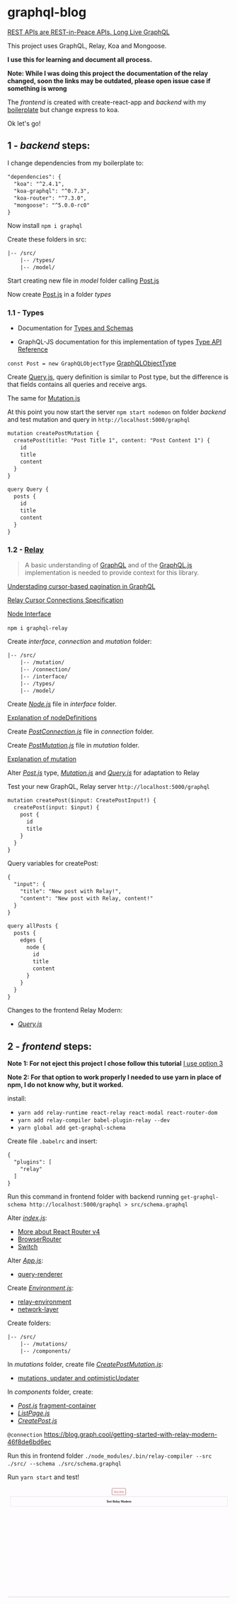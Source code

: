 # graphql-blog

[REST APIs are REST-in-Peace APIs. Long Live GraphQL](https://medium.freecodecamp.org/rest-apis-are-rest-in-peace-apis-long-live-graphql-d412e559d8e4)

This project uses GraphQL, Relay, Koa and Mongoose.

**I use this for learning and document all process.**

**Note: While I was doing this project the documentation of the relay changed, soon the links may be outdated, please open issue case if something is wrong**

The _frontend_ is created with create-react-app and _backend_ with my [boilerplate](https://github.com/Bastiani/nodejs-boilerplate) but change express to koa.

Ok let's go!

## 1 - _backend_ steps:

I change dependencies from my boilerplate to:

```
"dependencies": {
  "koa": "^2.4.1",
  "koa-graphql": "^0.7.3",
  "koa-router": "^7.3.0",
  "mongoose": "^5.0.0-rc0"
}
```

Now install `npm i graphql`

Create these folders in src:

```
|-- /src/
    |-- /types/
    |-- /model/
```

Start creating new file in _model_ folder calling [Post.js](https://github.com/Bastiani/graphql-blog/commit/bfd2fce196de37e8cd40db1f44786d1e749635e1#diff-c03e3499a8803603a49b494808cdebfc)

Now create [Post.js](https://github.com/Bastiani/graphql-blog/commit/bfd2fce196de37e8cd40db1f44786d1e749635e1#diff-58aca297af800fe781e3fdb3b142c5e7) in a folder _types_

### 1.1 - Types

* Documentation for [Types and Schemas](http://graphql.org/learn/schema/)

* GraphQL-JS documentation for this implementation of types [Type API Reference](http://graphql.org/graphql-js/type/)

`const Post = new GraphQLObjectType` [GraphQLObjectType](http://graphql.org/graphql-js/type/#graphqlobjecttype)

Create [Query.js](https://github.com/Bastiani/graphql-blog/commit/c0e9f643d713ec3fbfe070279df4e5ce1386d8f2#diff-49f7a27537317722592284f11a359c93), query definition is similar to Post type, but the difference is that fields contains all queries and receive args.

The same for [Mutation.js](https://github.com/Bastiani/graphql-blog/commit/c0e9f643d713ec3fbfe070279df4e5ce1386d8f2#diff-7243d2b3f50d4a6d0dc47097f7fddddd)

At this point you now start the server `npm start nodemon` on folder _backend_ and test mutation and query in `http://localhost:5000/graphql`

```
mutation createPostMutation {
  createPost(title: "Post Title 1", content: "Post Content 1") {
    id
    title
    content
  }
}
```

```
query Query {
  posts {
    id
    title
    content
  }
}
```

### 1.2 - [Relay](https://github.com/graphql/graphql-relay-js)

> A basic understanding of [GraphQL](http://graphql.org/learn/) and of the [GraphQL.js](https://github.com/graphql/graphql-js) implementation is needed to provide context for this library.

[Understading cursor-based pagination in GraphQL](http://graphql.org/learn/pagination/)

[Relay Cursor Connections Specification](https://facebook.github.io/relay/graphql/connections.htm#)

[Node Interface](https://facebook.github.io/relay/graphql/objectidentification.htm)

`npm i graphql-relay`

Create _interface_, _connection_ and _mutation_ folder:

```
|-- /src/
    |-- /mutation/
    |-- /connection/
    |-- /interface/
    |-- /types/
    |-- /model/
```

Create [_Node.js_](https://github.com/Bastiani/graphql-blog/commit/2a19140be5dc1c46f75c8bf45927e8cd32683771#diff-be755561d175ec24fcc98d6920a243c6) file in _interface_ folder.

[Explanation of nodeDefinitions](https://stackoverflow.com/questions/42576581/what-is-nodeinterface-nodefield-and-nodedefinitions-in-relay)

Create [_PostConnection.js_](https://github.com/Bastiani/graphql-blog/commit/2a19140be5dc1c46f75c8bf45927e8cd32683771#diff-c3e45187de3deca2b1cf20119a682ab7) file in _connection_ folder.

Create [_PostMutation.js_](https://github.com/Bastiani/graphql-blog/commit/2a19140be5dc1c46f75c8bf45927e8cd32683771#diff-0e986dc1894e8d7e1a52003e736d02bc) file in _mutation_ folder.

[Explanation of mutation](https://github.com/graphql/graphql-relay-js#mutations)

Alter [_Post.js_](https://github.com/Bastiani/graphql-blog/commit/2a19140be5dc1c46f75c8bf45927e8cd32683771#diff-58aca297af800fe781e3fdb3b142c5e7) type, [_Mutation.js_](https://github.com/Bastiani/graphql-blog/commit/2a19140be5dc1c46f75c8bf45927e8cd32683771#diff-7243d2b3f50d4a6d0dc47097f7fddddd) and [_Query.js_](https://github.com/Bastiani/graphql-blog/commit/2a19140be5dc1c46f75c8bf45927e8cd32683771#diff-49f7a27537317722592284f11a359c93) for adaptation to Relay

Test your new GraphQL, Relay server `http://localhost:5000/graphql`

```
mutation createPost($input: CreatePostInput!) {
  createPost(input: $input) {
    post {
      id
      title
    }
  }
}
```

Query variables for createPost:

```
{
  "input": {
    "title": "New post with Relay!",
    "content": "New post with Relay, content!"
  }
}
```

```
query allPosts {
  posts {
    edges {
      node {
        id
        title
        content
      }
    }
  }
}
```

Changes to the frontend Relay Modern:

* [_Query.js_](https://github.com/Bastiani/graphql-blog/commit/650dc432a366d7b74353eedff9640fed1715a711#diff-49f7a27537317722592284f11a359c93)

## 2 - _frontend_ steps:

**Note 1: For not eject this project I chose follow this tutorial** [I use option 3](https://hackernoon.com/using-create-react-app-with-relay-modern-989c078fa892)

**Note 2: For that option to work properly I needed to use yarn in place of npm, I do not know why, but it worked.**

install:

* `yarn add relay-runtime react-relay react-modal react-router-dom`
* `yarn add relay-compiler babel-plugin-relay --dev`
* `yarn global add get-graphql-schema`

Create file `.babelrc` and insert:

```
{
  "plugins": [
    "relay"
  ]
}
```

Run this command in frontend folder with backend running `get-graphql-schema http://localhost:5000/graphql > src/schema.graphql`

Alter [_index.js_](https://github.com/Bastiani/graphql-blog/commit/650dc432a366d7b74353eedff9640fed1715a711#diff-8bb2a92dc6971eaea17cc24e58d7058f):

* [More about React Router v4](https://medium.com/@bastiani/react-router-4-e6c608deb88c)
* [BrowserRouter](https://reacttraining.com/react-router/web/api/BrowserRouter)
* [Switch](https://reacttraining.com/react-router/web/api/Switch)

Alter [_App.js_](https://github.com/Bastiani/graphql-blog/commit/650dc432a366d7b74353eedff9640fed1715a711#diff-48bb2e3e3e5708d8083b1cff1fff3949):

* [query-renderer](https://facebook.github.io/relay/docs/en/query-renderer.html)

Create [_Environment.js_](https://github.com/Bastiani/graphql-blog/commit/650dc432a366d7b74353eedff9640fed1715a711#diff-fecc0fcadf7b48388348fcfea7b2929a):

* [relay-environment](https://facebook.github.io/relay/docs/en/relay-environment.html)
* [network-layer](https://facebook.github.io/relay/docs/en/network-layer.html)

Create folders:

```
|-- /src/
    |-- /mutations/
    |-- /components/
```

In _mutations_ folder, create file [_CreatePostMutation.js_](https://github.com/Bastiani/graphql-blog/commit/650dc432a366d7b74353eedff9640fed1715a711#diff-446d3a184397729070afe1b80640edb5):

* [mutations, updater and optimisticUpdater](https://facebook.github.io/relay/docs/en/mutations.html#using-updater-and-optimisticupdater)

In _components_ folder, create:

* [_Post.js_](https://github.com/Bastiani/graphql-blog/commit/650dc432a366d7b74353eedff9640fed1715a711#diff-8db7c5f64964eba84f1ec4cd5cfd5071)
  [fragment-container](https://facebook.github.io/relay/docs/en/fragment-container.html)
* [_ListPage.js_](https://github.com/Bastiani/graphql-blog/commit/650dc432a366d7b74353eedff9640fed1715a711#diff-381cc740efec838abb8a1ba2e0d81742)
* [_CreatePost.js_](https://github.com/Bastiani/graphql-blog/commit/650dc432a366d7b74353eedff9640fed1715a711#diff-0ea403c84ce51c7f2d3b80ba0cfba5ed)

`@connection` https://blog.graph.cool/getting-started-with-relay-modern-46f8de6bd6ec

Run this in frontend folder `./node_modules/.bin/relay-compiler --src ./src/ --schema ./src/schema.graphql`

Run `yarn start` and test!

![](https://raw.githubusercontent.com/Bastiani/graphql-blog/master/graphql.gif)
